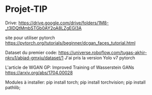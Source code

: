 # Projet-TIP
Drive: https://drive.google.com/drive/folders/1M8-_t3lDQtMmbSTGb0AY2oA8LZgEGl3A

site pour utiliser pytorch https://pytorch.org/tutorials/beginner/dcgan_faces_tutorial.html

Dataset du premier code: https://universe.roboflow.com/tugas-akhir-nkru1/abjad-gmxju/dataset/1 J'ai pris la version Yolo v7 pytorch

L'article de WGAN GP: Improved Training of Wasserstein GANs    https://arxiv.org/abs/1704.00028

Modules à installer: pip install torch;
pip install torchvision;
pip install pathlib;
